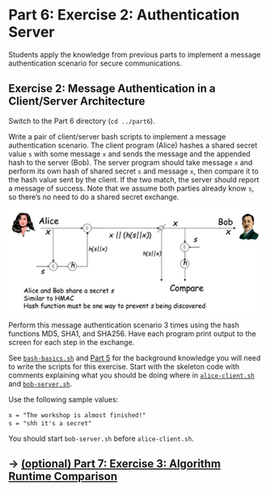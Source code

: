 # Part 6: Exercise 2: Authentication Server
Students apply the knowledge from previous parts to implement a message authentication scenario for secure communications.

## Exercise 2: Message Authentication in a Client/Server Architecture

Switch to the Part 6 directory (`cd ../part6`).

Write a pair of client/server bash scripts to implement a message authentication scenario. The client program (Alice) hashes a shared secret value `s` with some message `x` and sends the message and the appended hash to the server (Bob). The server program should take message `x` and perform its own hash of shared secret `s` and message `x`, then compare it to the hash value sent by the client. If the two match, the server should report a message of success. Note that we assume both parties already know `s`, so there’s no need to do a shared secret exchange. 

<p align="center"> <img src="diagram.png"> </p>

Perform this message authentication scenario 3 times using the hash functions MD5, SHA1, and SHA256. Have each program print output to the screen for each step in the exchange.

See [`bash-basics.sh`](../part4/bash-basics.sh) and [Part 5](../part5/part5.md) for the background knowledge you will need to write the scripts for this exercise. Start with the skeleton code with comments explaining what you should be doing where in [`alice-client.sh`](alice-client.sh) and [`bob-server.sh`](bob-server.sh). 

Use the following sample values:
```
x = "The workshop is almost finished!"
s = "shh it's a secret"
```

You should start `bob-server.sh` before `alice-client.sh`.

## → [(optional) Part 7: Exercise 3: Algorithm Runtime Comparison](../part7/part7.md)
